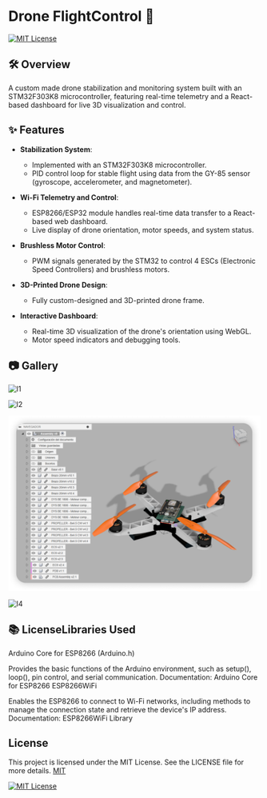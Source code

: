 
# Drone FlightControl 🚁

[![MIT License](https://img.shields.io/badge/License-MIT-green.svg)](https://choosealicense.com/licenses/mit/)


## 🛠️ Overview 


A custom made drone stabilization and monitoring system built with an STM32F303K8 microcontroller, featuring real-time telemetry and a React-based dashboard for live 3D visualization and control.



## ✨ Features  
- **Stabilization System**:  
  - Implemented with an STM32F303K8 microcontroller.  
  - PID control loop for stable flight using data from the GY-85 sensor (gyroscope, accelerometer, and magnetometer).  

- **Wi-Fi Telemetry and Control**:  
  - ESP8266/ESP32 module handles real-time data transfer to a React-based web dashboard.  
  - Live display of drone orientation, motor speeds, and system status.  

- **Brushless Motor Control**:  
  - PWM signals generated by the STM32 to control 4 ESCs (Electronic Speed Controllers) and brushless motors.  

- **3D-Printed Drone Design**:  
  - Fully custom-designed and 3D-printed drone frame.  



- **Interactive Dashboard**:  
  - Real-time 3D visualization of the drone's orientation using WebGL.  
  - Motor speed indicators and debugging tools.  

## 📷 Gallery 

![I1](https://github.com/hjasier/STM32-Drone-Stabilizer/blob/main/readmemedia/img1-min.png?raw=true)


![I2](https://github.com/hjasier/STM32-Drone-Stabilizer/blob/main/readmemedia/img2.png?raw=true)


![I3](https://github.com/hjasier/STM32-Drone-Stabilizer/blob/main/readmemedia/img3.png?raw=true)


![I4](https://github.com/hjasier/STM32-Drone-Stabilizer/blob/main/readmemedia/img4.gif?raw=true)

## 📚 LicenseLibraries Used
Arduino Core for ESP8266 (Arduino.h)

Provides the basic functions of the Arduino environment, such as setup(), loop(), pin control, and serial communication.
Documentation: Arduino Core for ESP8266
ESP8266WiFi

Enables the ESP8266 to connect to Wi-Fi networks, including methods to manage the connection state and retrieve the device's IP address.
Documentation: ESP8266WiFi Library

## License
This project is licensed under the MIT License. See the LICENSE file for more details.
[MIT](https://choosealicense.com/licenses/mit/)

[![MIT License](https://img.shields.io/badge/License-MIT-green.svg)](https://choosealicense.com/licenses/mit/)

